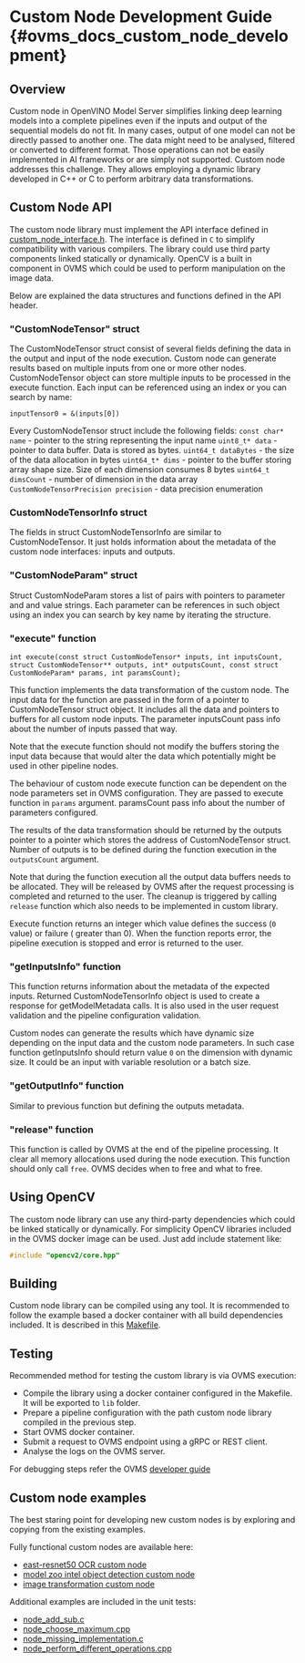 # Custom Node Development Guide {#ovms_docs_custom_node_development}

## Overview

Custom node in OpenVINO Model Server simplifies linking deep learning models into a complete pipelines even if the inputs and output
of the sequential models do not fit. In many cases, output of one model can not be directly passed to another one.
The data might need to be analysed, filtered or converted to different format. Those operations can not be easily implemented
in AI frameworks or are simply not supported. Custom node addresses this challenge. They allows employing a dynamic library
developed in C++ or C to perform arbitrary data transformations. 

## Custom Node API

The custom node library must implement the API interface defined in [custom_node_interface.h](https://github.com/openvinotoolkit/model_server/tree/main/src/custom_node_interface.h).
The interface is defined in `C` to simplify compatibility with various compilers. The library could use third party components
linked statically or dynamically. OpenCV is a built in component in OVMS which could be used to perform manipulation on the image
data. 

Below are explained the data structures and functions defined in the API header. 

### "CustomNodeTensor" struct 

The CustomNodeTensor struct consist of several fields defining the data in the output and input of the node execution.
Custom node can generate results based on multiple inputs from one or more other nodes. 
CustomNodeTensor object can store multiple inputs to be processed in the execute function.
Each input can be referenced using an index or you can search by name:
```
inputTensor0 = &(inputs[0])
```
Every CustomNodeTensor struct include the following fields:
`const char* name`  - pointer to the string representing the input name
`uint8_t* data` - pointer to data buffer. Data is stored as bytes.
`uint64_t dataBytes` - the size of the data allocation in bytes
`uint64_t* dims` - pointer to the buffer storing array shape size. Size of each dimension consumes 8 bytes
`uint64_t dimsCount` - number of dimension in the data array
`CustomNodeTensorPrecision precision` - data precision enumeration

### CustomNodeTensorInfo struct

The fields in struct CustomNodeTensorInfo are similar to CustomNodeTensor. It just holds information about 
the metadata of the custom node interfaces: inputs and outputs.

### "CustomNodeParam" struct

Struct CustomNodeParam stores a list of pairs with pointers to parameter and and value strings.
Each parameter can be references in such object using an index you can search by key name by iterating the structure.

### "execute" function
```
int execute(const struct CustomNodeTensor* inputs, int inputsCount, struct CustomNodeTensor** outputs, int* outputsCount, const struct CustomNodeParam* params, int paramsCount);
```

This function implements the data transformation of the custom node. The input data for the function are passed in the form of 
a pointer to CustomNodeTensor struct object. It includes all the data and pointers to buffers for all custom node inputs.
The parameter inputsCount pass info about the number of inputs passed that way.

Note that the execute function should not modify the buffers storing the input data because that would alter the data
which potentially might be used in other pipeline nodes.

The behaviour of custom node execute function can be dependent on the node parameters set in OVMS configuration.
They are passed to execute function in `params` argument. paramsCount pass info about the number of parameters configured.

The results of the data transformation should be returned by the outputs pointer to a pointer which stores the address of 
CustomNodeTensor struct. Number of outputs is to be defined during the function execution in the `outputsCount` argument.

Note that during the function execution all the output data buffers needs to be allocated. They will be released by OVMS after 
the request processing is completed and returned to the user. The cleanup is triggered by calling `release` function 
which also needs to be implemented in custom library.

Execute function returns an integer which value defines the success (`0` value) or failure ( greater than 0). When the function 
reports error, the pipeline execution is stopped and error is returned to the user. 

### "getInputsInfo" function
This function returns information about the metadata of the expected inputs. Returned CustomNodeTensorInfo object is used 
to create a response for getModelMetadata calls. It is also used in the user request validation and the pipeline 
configuration validation.

Custom nodes can generate the results which have dynamic size depending on the input data and the custom node parameters.
In such case function getInputsInfo should return value `0` on the dimension with dynamic size. It could be an input with
variable resolution or a batch size. 

### "getOutputInfo" function
Similar to previous function but defining the outputs metadata.

### "release" function
This function is called by OVMS at the end of the pipeline processing. It clear all memory allocations used during the 
node execution. This function should only call `free`. OVMS decides when to free and what to free.


## Using OpenCV
The custom node library can use any third-party dependencies which could be linked statically or dynamically.
For simplicity OpenCV libraries included in the OVMS docker image can be used.
Just add include statement like:
```c++
#include "opencv2/core.hpp"
```

## Building
Custom node library can be compiled using any tool. It is recommended to follow the example based 
a docker container with all build dependencies included. It is described in this [Makefile](https://github.com/openvinotoolkit/model_server/tree/main/src/custom_nodes/east_ocr/Makefile). 

## Testing 
Recommended method for testing the custom library is via OVMS execution:
- Compile the library using a docker container configured in the Makefile. It will be exported to `lib` folder.
- Prepare a pipeline configuration with the path custom node library compiled in the previous step.
- Start OVMS docker container.
- Submit a request to OVMS endpoint using a gRPC or REST client.
- Analyse the logs on the OVMS server.

For debugging steps refer the OVMS [developer guide](https://github.com/openvinotoolkit/model_server/blob/main/docs/developer_guide.md)


## Custom node examples 
The best staring point for developing new custom nodes is by exploring and copying from the existing examples.

Fully functional custom nodes are available here:
- [east-resnet50 OCR custom node](https://github.com/openvinotoolkit/model_server/tree/main/src/custom_nodes/east_ocr)
- [model zoo intel object detection custom node](https://github.com/openvinotoolkit/model_server/tree/main/src/custom_nodes/model_zoo_intel_object_detection)
- [image transformation custom node](https://github.com/openvinotoolkit/model_server/tree/main/src/custom_nodes/image_transformation)

Additional examples are included in the unit tests:
- [node_add_sub.c](https://github.com/openvinotoolkit/model_server/tree/main/src/test/custom_nodes/node_add_sub.c)
- [node_choose_maximum.cpp](https://github.com/openvinotoolkit/model_server/tree/main/src/test/custom_nodes/node_choose_maximum.cpp)
- [node_missing_implementation.c](https://github.com/openvinotoolkit/model_server/tree/main/src/test/custom_nodes/node_missing_implementation.c)
- [node_perform_different_operations.cpp](https://github.com/openvinotoolkit/model_server/tree/main/src/test/custom_nodes/node_perform_different_operations.cpp)


